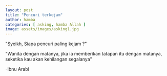 ```yaml
---
layout: post
title: "Pencuri terkejam"
author: hamba
categories: [ asking, hamba Allah ]
image: assets/images/asking1.jpg
---
```


"Syeikh, Siapa pencuri paling kejam ?"

"Wanita dengan matanya, jika ia memberikan tatapan itu dengan matanya, seketika kau akan kehilangan segalanya"

-Ibnu Arabi

<audio controls autoplay loop hidden>
  <source src="/assets/audios/casablanca.mp3" type="audio/mpeg">
</audio>
